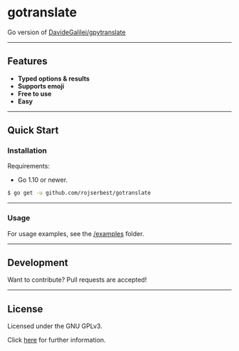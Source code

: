 # gotranslate
Go version of [DavideGalilei/gpytranslate](https://github.com/DavideGalilei/gpytranslate)

---
## Features
 - **Typed options & results**
 - **Supports emoji**
 - **Free to use**
 - **Easy**

----
## Quick Start

### Installation
Requirements:
- Go 1.10 or newer.


```bash
$ go get -u github.com/rojserbest/gotranslate
```
----
### Usage
For usage examples, see the [/examples](/examples) folder.

----
## Development
Want to contribute? Pull requests are accepted!

----
## License
Licensed under the GNU GPLv3.

Click [here](/LICENSE) for further information.
